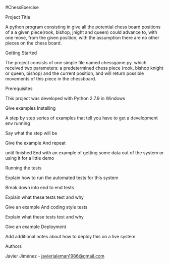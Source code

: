#ChessExercise

Project Title

A python program consisting in give all the potential chess board positions of a a given piece(rook, bishop, jnight and queen) could advance to, with one move, from the given position, with the assumption there are no other pieces on the chess board.

Getting Started

The project consists of one simple file named chessgame.py. which received two parameters: a predetermined chess piece (rook, bishop knight or queen, bishop) and the current position, and will return possible movements of this piece in the chessboard.



Prerequisites

This project was developed with Python 2.7.9 in Windows

Give examples
Installing

A step by step series of examples that tell you have to get a development env running

Say what the step will be

Give the example
And repeat

until finished
End with an example of getting some data out of the system or using it for a little demo

Running the tests

Explain how to run the automated tests for this system

Break down into end to end tests

Explain what these tests test and why

Give an example
And coding style tests

Explain what these tests test and why

Give an example
Deployment

Add additional notes about how to deploy this on a live system


Authors

Javier Jiménez - javierjaleman1986@gmail.com
